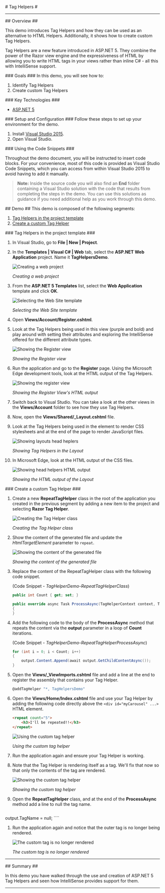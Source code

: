 ﻿<a name="title" />
# Tag Helpers #

---
<a name="Overview" />
## Overview ##

This demo introduces Tag Helpers and how they can be used as an alternative to HTML Helpers. Additionally, it shows how to create custom Tag Helpers.

Tag Helpers are a new feature introduced in ASP.NET 5. They combine the power of the Razor view engine and the expressiveness of HTML by allowing you to write HTML tags in your views rather than inline C# - all this with IntelliSense support.

<a id="goals" />
### Goals ###
In this demo, you will see how to:

1. Identify Tag Helpers
1. Create custom Tag Helpers

<a name="technologies" />
### Key Technologies ###

- [ASP.NET 5][1]

[1]: http://www.asp.net/vnext

<a name="Setup" />
### Setup and Configuration ###
Follow these steps to set up your environment for the demo.

1. Install [Visual Studio 2015](https://www.visualstudio.com/).
1. Open Visual Studio.

<a name="CodeSnippets" />
### Using the Code Snippets ###

Throughout the demo document, you will be instructed to insert code blocks. For your convenience, most of this code is provided as Visual Studio Code Snippets, which you can access from within Visual Studio 2015 to avoid having to add it manually.

> **Note:** Inside the source code you will also find an **End** folder containing a Visual Studio solution with the code that results from completing the steps in the demo. You can use this solutions as guidance if you need additional help as you work through this demo.

<a name="Demo" />
## Demo ##
This demo is composed of the following segments:

1. [Tag Helpers in the project template](#segment1)
1. [Create a custom Tag Helper](#segment2)

<a name="segment1" />
### Tag Helpers in the project template ###

1. In Visual Studio, go to **File | New | Project**.

1. In the **Templates | Visual C# | Web** tab, select the **ASP.NET Web Application** project. Name it **TagHelpersDemo**.

	![Creating a web project](images/creating-a-web-project.png?raw=true "Creating a web project")

	_Creating a web project_

1. From the **ASP.NET 5 Templates** list, select the **Web Application** template and click **OK**.

	![Selecting the Web Site template](images/selecting-the-web-site-template.png?raw=true "Selecting the Web Site template")

	_Selecting the Web Site template_

1. Open **Views/Account/Register.cshtml**.

1. Look at the Tag Helpers being used in this view (purple and bold) and play around with setting their attributes and exploring the IntelliSense offered for the different attribute types.

	![Showing the Register view](images/register-view.png?raw=true "Showing the register view")

	_Showing the Register view_

1. Run the application and go to the **Register** page. Using the Microsoft Edge development tools, look at the HTML output of the Tag Helpers.

	![Showing the register view](images/register-view-html-output.png?raw=true "Showing the register view")

	_Showing the Register View's HTML output_

1. Switch back to Visual Studio. You can take a look at the other views in the **Views/Account** folder to see how they use Tag Helpers.

1. Now, open the **Views/Shared/_Layout.cshtml** file.

1. Look at the Tag Helpers being used in the **<head>** element to render CSS stylesheets and at the end of the page to render JavaScript files.

	![Showing layouts head heplers](images/head-layouts-helpers.png?raw=true "Showing layouts head heplers")

	_Showing Tag Helpers in the Layout_

1. In Microsoft Edge, look at the HTML output of the CSS files.

	![Showing head helpers HTML output](images/head-helpers-html-output.png?raw=true "Showing head helpers html output")

	_Showing the HTML output of the Layout_

<a name="segment2" />
### Create a custom Tag Helper ###

1. Create a new **RepeatTagHelper** class in the root of the application you created in the previous segment by adding a new item to the project and selecting **Razor Tag Helper**.

	![Creating the Tag Helper class](images/creating-the-tag-helper-class.png?raw=true "Creating the Tag Helper class")

	_Creating the Tag Helper class_

1. Show the content of the generated file and update the _HtmlTargetElement_
 parameter to `repeat`.

	![Showing the content of the generated file](images/showing-the-generated-tag-helper.png?raw=true "Showing the content of the generated file")

	_Showing the content of the generated file_

1. Replace the content of the RepeatTagHelper class with the following code snippet.

	(Code Snippet - _TagHelperDemo-RepeatTagHelperClass_)

	````C#
    public int Count { get; set; }

    public override async Task ProcessAsync(TagHelperContext context, TagHelperOutput output)
    {
    }
	````

1. Add the following code to the body of the **ProcessAsync** method that repeats the content via the **output** parameter in a loop of **Count** iterations.

	(Code Snippet - _TagHelperDemo-RepeatTagHelperProcessAsync_)

	````C#
    for (int i = 0; i < Count; i++)
    {
        output.Content.Append(await output.GetChildContentAsync());
    }
	````

1. Open the **Views/_ViewImports.cshtml** file and add a line at the end to register the assembly that contains your Tag Helper.

	````C#
	@addTagHelper "*, TagHelpersDemo"
	````

1. Open the **Views/Home/Index.cshtml** file and use your Tag Helper by adding the following code directly above the `<div id="myCarousel" ...>` HTML element.

	````HTML
	<repeat count="5">
		<h3>I'll be repeated!!</h3>
	</repeat>
	````

	![Using the custom tag helper](images/using-custom-tag-helper.png?raw=true "Using custom tag helper")

	_Using the custom tag helper_

1. Run the application again and ensure your Tag Helper is working.

1. Note that the Tag Helper is rendering itself as a **<repeat>** tag. We'll fix that now so that only the contents of the tag are rendered.

	![Showing the custom tag helper](images/custom-tag-helper.png?raw=true "Showing the custom tag helper")

	_Showing the custom tag helper_

1. Open the **RepeatTagHelper** class, and at the end of the **ProcessAsync** method add a line to null the tag name.

	````C#
  output.TagName = null;
	````

1. Run the application again and notice that the outer tag is no longer being rendered.

	![The custom tag is no longer rendered](images/custom-tag-is-no-longer-rendered.png?raw=true "The custom tag is no longer rendered")

	_The custom tag is no longer rendered_

---

<a name="summary" />
## Summary ##

In this demo you have walked through the use and creation of ASP.NET 5 Tag Helpers and seen how IntelliSense provides support for them.

---
